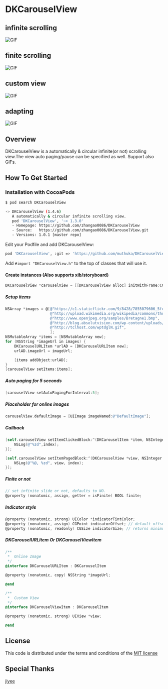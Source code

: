 # DKCarouselView

## infinite scrolling

![GIF](https://raw.githubusercontent.com/zhangao0086/DKCarouselView/master/preview.gif)

## finite scrolling

![GIF](https://raw.githubusercontent.com/zhangao0086/DKCarouselView/master/preview3.gif)

## custom view

![GIF](https://raw.githubusercontent.com/zhangao0086/DKCarouselView/master/preview4.gif)

## adapting

![GIF](https://raw.githubusercontent.com/zhangao0086/DKCarouselView/master/preview2.gif)

## Overview

DKCarouselView is a automatically & circular infinite(or not) scrolling view.The view auto paging/pause can be specified as well. Support also GIFs.

## How To Get Started

### Installation with CocoaPods

```bash
$ pod search DKCarouselView

-> DKCarouselView (1.4.6)
   A automatically & circular infinite scrolling view.
   pod 'DKCarouselView', '~> 1.3.0'
   - Homepage: https://github.com/zhangao0086/DKCarouselView
   - Source:   https://github.com/zhangao0086/DKCarouselView.git
   - Versions: 1.0.1 [master repo]
```

Edit your Podfile and add DKCarouselView:

```bash
pod 'DKCarouselView', :git => 'https://github.com/muthuka/DKCarouselView.git'
```

Add `#import "DKCarouselView.h"` to the top of classes that will use it.

#### Create instances (Also supports xib/storyboard)

```objective-c
DKCarouselView *carouselView = [[DKCarouselView alloc] initWithFrame:CGRectMake(0, 0, 320,220)];
```

##### Setup items

```objective-c
NSArray *images = @[@"https://c1.staticflickr.com/9/8428/7855079606_5fc8852562_z.jpg",
                    @"http://upload.wikimedia.org/wikipedia/commons/thumb/8/8f/Parang_mountain_image_1.jpg/640px-Parang_mountain_image_1.jpg",
                    @"http://www.openjpeg.org/samples/Bretagne1.bmp",
                    @"http://blog.absolutvision.com/wp-content/uploads/2009/10/Gimp_2.6b.jpg",
                    @"http://tclhost.com/wptdglN.gif",
                    ];
NSMutableArray *items = [NSMutableArray new];
for (NSString *imageUrl in images) {
    DKCarouselURLItem *urlAD = [DKCarouselURLItem new];
    urlAD.imageUrl = imageUrl;

    [items addObject:urlAD];
}
[carouselView setItems:items];
```

##### Auto paging for 5 seconds

```objective-c
[carouselView setAutoPagingForInterval:5];
```

##### Placeholder for online images

```objective-c
carouselView.defaultImage = [UIImage imageNamed:@"DefaultImage"];
```

##### Callback

```objective-c
[self.carouselView setItemClickedBlock:^(DKCarouselItem *item, NSInteger index) {
    NSLog(@"%zd",index);
}];
```

```objective-c
[self.carouselView setItemPagedBlock:^(DKCarouselView *view, NSInteger index) {
    NSLog(@"%@, %zd", view, index);
}];
```

##### Finite or not

```objective-c
// set infinite slide or not, defaults to NO.
@property (nonatomic, assign, getter = isFinite) BOOL finite;
```

##### Indicator style

```objective-c
@property (nonatomic, strong) UIColor *indicatorTintColor;
@property (nonatomic, assign) CGPoint indicatorOffset; // default offset is CGPointZero, the indicator is centered horizontally.
@property (nonatomic, readonly) CGSize indicatorSize; // returns minimum size for given items.
```

##### DKCarouselURLItem Or DKCarouselViewItem

```objective-c
/**
 *  Online Image
 */
@interface DKCarouselURLItem : DKCarouselItem

@property (nonatomic, copy) NSString *imageUrl;

@end

/**
 *  Custom View
 */
@interface DKCarouselViewItem : DKCarouselItem

@property (nonatomic, strong) UIView *view;

@end
```

## License

This code is distributed under the terms and conditions of the <a href="https://github.com/zhangao0086/DKCarouselView/blob/master/LICENSE">MIT license</a>

## Special Thanks

<a target="_blank" href="https://github.com/jiyee">jiyee</a>

